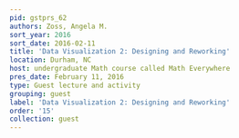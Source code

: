 ```yaml
---
pid: gstprs_62
authors: Zoss, Angela M.
sort_year: 2016
sort_date: 2016-02-11
title: 'Data Visualization 2: Designing and Reworking'
location: Durham, NC
host: undergraduate Math course called Math Everywhere
pres_date: February 11, 2016
type: Guest lecture and activity
grouping: guest
label: 'Data Visualization 2: Designing and Reworking'
order: '15'
collection: guest
---
```

